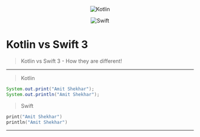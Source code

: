 <p align="center">
<img alt="Kotlin" src="http://antonioleiva.com/wp-content/uploads/2015/03/kotlin.png">
</p>
<p align="center">
<img alt="Swift" src="https://cdn1.macworld.co.uk/cmsdata/features/3523633/swift_3_thumb800.jpg">
</p>


# Kotlin vs Swift 3 

> Kotlin vs Swift 3  - How they are different!
---

> Kotlin

```java
System.out.print("Amit Shekhar");
System.out.println("Amit Shekhar");
```

> Swift

```kotlin
print("Amit Shekhar")
println("Amit Shekhar")
```

---
